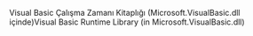 <span data-ttu-id="073e9-101">Visual Basic Çalışma Zamanı Kitaplığı (Microsoft.VisualBasic.dll içinde)</span><span class="sxs-lookup"><span data-stu-id="073e9-101">Visual Basic Runtime Library (in Microsoft.VisualBasic.dll)</span></span>